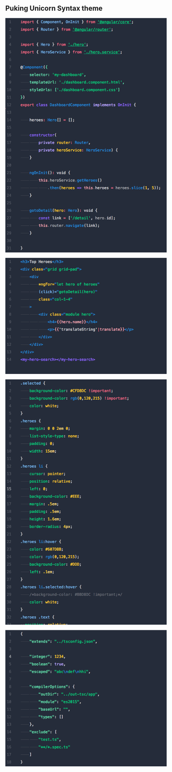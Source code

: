 ## Puking Unicorn Syntax theme

![TypeScript / JavaScript](https://raw.githubusercontent.com/cmelo/puking-unicorn-syntax/master/preview/ts-js.png)

![HTML](https://raw.githubusercontent.com/cmelo/puking-unicorn-syntax/master/preview/html.png)

![CSS](https://raw.githubusercontent.com/cmelo/puking-unicorn-syntax/master/preview/css.png)

![JSON](https://raw.githubusercontent.com/cmelo/puking-unicorn-syntax/master/preview/json.png)
